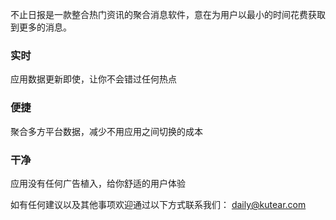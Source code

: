 不止日报是一款整合热门资讯的聚合消息软件，意在为用户以最小的时间花费获取到更多的消息。

### 实时
应用数据更新即使，让你不会错过任何热点

### 便捷
聚合多方平台数据，减少不用应用之间切换的成本

### 干净
应用没有任何广告植入，给你舒适的用户体验

如有任何建议以及其他事项欢迎通过以下方式联系我们：
daily@kutear.com
